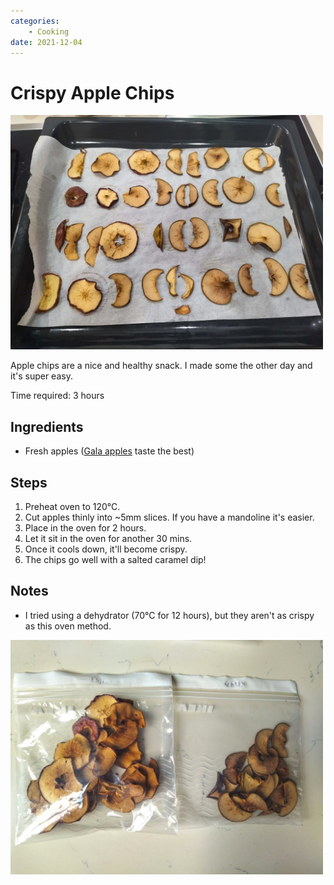 ```yaml
---
categories:
    - Cooking
date: 2021-12-04
---
```


# Crispy Apple Chips

<div style="max-width:500px">
<img src="/static/images/2021-12-04/oven.jpg" alt="Crispy Apple Chips" loading="lazy"/>
</div>

Apple chips are a nice and healthy snack. I made some the other day and it's super easy.

Time required: 3 hours

<!-- more -->

## Ingredients

-   Fresh apples ([Gala apples](<https://en.wikipedia.org/wiki/Gala_(apple)>) taste the best)

## Steps

1. Preheat oven to 120°C.
2. Cut apples thinly into ~5mm slices. If you have a mandoline it's easier.
3. Place in the oven for 2 hours.
4. Let it sit in the oven for another 30 mins.
5. Once it cools down, it'll become crispy.
6. The chips go well with a salted caramel dip!

## Notes

-   I tried using a dehydrator (70°C for 12 hours), but they aren't as crispy as this oven method.

<div style="max-width:500px">
<img src="/static/images/2021-12-04/chips.jpg" alt="Crispy Apple Chips" loading="lazy"/>
</div>
